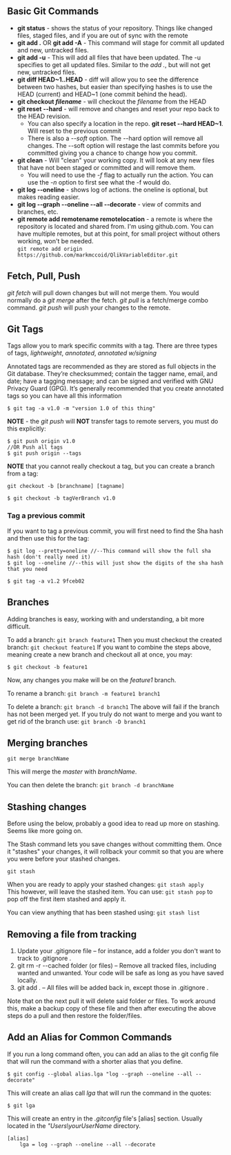 ## Basic Git Commands
- **git status** - shows the status of your repository.  Things like changed files, staged files, and if you are out of sync with the remote
- **git add .** OR **git add -A** - This command will stage for commit all updated and new, untracked files.  
- **git add -u** - This will add all files that have been updated. The -u specifies to get all updated files. Similar to the *add .*, but will not get new, untracked files.
- **git diff HEAD~1..HEAD** - diff will allow you to see the difference between two hashes, but easier than specifying hashes is to use the HEAD (current) and HEAD~1 (one commit behind the head).
- **git checkout *filename*** - will checkout the *filename* from the HEAD
- **git reset --hard** - will remove and changes and reset your repo back to the HEAD revision.
  - You can also specify a location in the repo.  **git reset --hard HEAD~1**.  Will reset to the previous commit
  - There is also a *--soft* option.  The --hard option will remove all changes.  The --soft option will restage the last commits before you committed giving you a chance to change how you commit.
- **git clean** - Will "clean" your working copy.  It will look at any new files that have not been staged or committed and will remove them.  
  - You will need to use the *-f* flag to actually run the action.  You can use the *-n* option to first see what the -f would do.
- **git log --oneline** - shows log of actions.  the oneline is optional, but makes reading easier.
- **git log --graph --oneline --all --decorate** - view of commits and branches, etc.
- **git remote add remotename remotelocation** - a remote is where the repository is located and shared from.  I'm using github.com.  You can have multiple remotes, but at this point, for small project without others working, won't be needed.  
```git remote add origin https://github.com/markmccoid/QlikVariableEditor.git```

## Fetch, Pull, Push
*git fetch* will pull down changes but will not merge them.  You would normally do a *git merge* after the fetch.
*git pull* is a fetch/merge combo command.
*git push* will push your changes to the remote.

## Git Tags
Tags allow you to mark specific commits with a tag.
There are three types of tags, *lightweight*, *annotated*, *annotated w/signing*

Annotated tags are recommended as they are stored as full objects in the Git database. They’re checksummed; contain the tagger name, email, and date; have a tagging message; and can be signed and verified with GNU Privacy Guard (GPG). It’s generally recommended that you create annotated tags so you can have all this information

```git
$ git tag -a v1.0 -m "version 1.0 of this thing"
```
**NOTE** - the *git push* will **NOT** transfer tags to remote servers, you must do this explicitly:

```git
$ git push origin v1.0
//OR Push all tags
$ git push origin --tags
```

**NOTE** that you cannot really checkout a tag, but you can create a branch from a tag:

`git checkout -b [branchname] [tagname]`

```git
$ git checkout -b tagVerBranch v1.0
```

### Tag a previous commit
If you want to tag a previous commit, you will first need to find the Sha hash and then use this for the tag:

```git
$ git log --pretty=oneline //--This command will show the full sha hash (don't really need it)
$ git log --oneline //--this will just show the digits of the sha hash that you need

$ git tag -a v1.2 9fceb02
```

## Branches
Adding branches is easy, working with and understanding, a bit more difficult.

To add a branch: `git branch feature1`
Then you must checkout the created branch: `git checkout feature1`
If you want to combine the steps above, meaning create a new branch and checkout all at once, you may:

```
$ git checkout -b feature1
```

Now, any changes you make will be on the *feature1* branch.

To rename a branch: `git branch -m feature1 branch1`

To delete a branch: `git branch -d branch1`
The above will fail if the branch has not been merged yet.  If you truly do not want to merge and you want to get rid of the branch use: `git branch -D branch1`

## Merging branches
`git merge branchName`

This will merge the *master* with *branchName*.

You can then delete the branch: `git branch -d branchName`

## Stashing changes
Before using the below, probably a good idea to read up more on stashing.  Seems like more going on.

The Stash command lets you save changes without committing them.  Once it "stashes" your changes, it will rollback your commit so that you are where you were before your stashed changes.

`git stash`

When you are ready to apply your stashed changes: `git stash apply`  
This however, will leave the stashed item.  You can use: `git stash pop` to pop off the first item stashed and apply it.  

You can view anything that has been stashed using: `git stash list`

## Removing a file from tracking
1. Update your .gitignore file – for instance, add a folder you don't want to track to .gitignore .
1. git rm -r --cached folder (or files) – Remove all tracked files, including wanted and unwanted. Your code will be safe as long as you have saved locally.
1. git add . – All files will be added back in, except those in .gitignore .

Note that on the next pull it will delete said folder or files. To work around this, make a backup copy of these file and then after executing the above steps do a pull and then restore the folder/files.

## Add an Alias for Common Commands
If you run a long command often, you can add an alias to the git config file that will run the command with a shorter alias that you define.

```git
$ git config --global alias.lga "log --graph --oneline --all --decorate"
```

This will create an alias call *lga* that will run the command in the quotes:

```git
$ git lga
```

This will create an entry in the *.gitconfig* file's [alias] section.  Usually located in the *"Users\yourUserName* directory.
```git
[alias]
	lga = log --graph --oneline --all --decorate
```